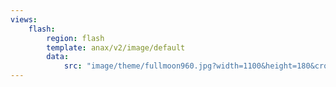 ```yaml
---
views:
    flash:
        region: flash
        template: anax/v2/image/default
        data:
            src: "image/theme/fullmoon960.jpg?width=1100&height=180&crop-to-fit&area=0,0,30,0"
---
```

